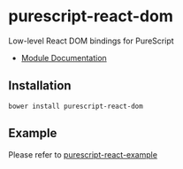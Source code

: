 # purescript-react-dom

Low-level React DOM bindings for PureScript

- [Module Documentation](generated-docs/)

## Installation

```
bower install purescript-react-dom
```

## Example

Please refer to [purescript-react-example](https://github.com/ethul/purescript-react-example)
